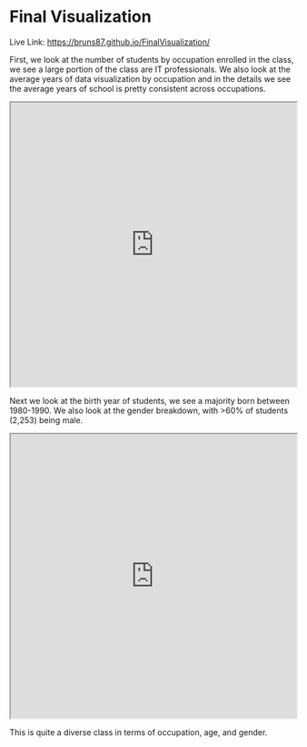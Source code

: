# Final Visualization

Live Link:  https://bruns87.github.io/FinalVisualization/ 

First, we look at the number of students by occupation enrolled in the class, we see a large portion of the class are IT professionals. We also look at the average years of data visualization by occupation and in the details we see the average years of school is pretty consistent across occupations.
<iframe src="https://public.tableau.com/views/FinalAssignment1_2/Dashboard1?:embed=y&:display_count=yes" width="100%" height="500"></iframe>

Next we look at the birth year of students, we see a majority born between 1980-1990. We also look at the gender breakdown, with >60% of students (2,253) being male.
<iframe src="https://public.tableau.com/views/FinalAssignment2_0/Dashboard1?:embed=y&:display_count=yes" width="100%" height="500"></iframe>

This is quite a diverse class in terms of occupation, age, and gender.



